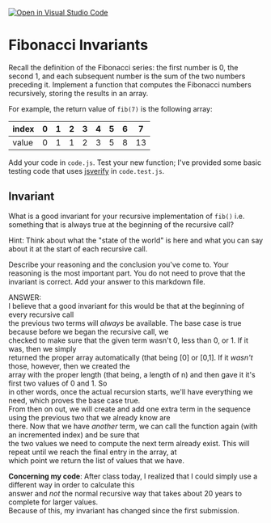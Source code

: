 [![Open in Visual Studio Code](https://classroom.github.com/assets/open-in-vscode-718a45dd9cf7e7f842a935f5ebbe5719a5e09af4491e668f4dbf3b35d5cca122.svg)](https://classroom.github.com/online_ide?assignment_repo_id=11856788&assignment_repo_type=AssignmentRepo)
# Fibonacci Invariants

Recall the definition of the Fibonacci series: the first number is 0, the second
1, and each subsequent number is the sum of the two numbers preceding it.
Implement a function that computes the Fibonacci numbers recursively, storing
the results in an array.

For example, the return value of `fib(7)` is the following array:

| index |  0  |  1  |  2  |  3  |  4  |  5  |  6  |  7  |
| ----- | --- | --- | --- | --- | --- | --- | --- | --- |
| value |  0  |  1  |  1  |  2  |  3  |  5  |  8  |  13 |

Add your code in `code.js`. Test your new function; I've provided some basic
testing code that uses [jsverify](https://jsverify.github.io/) in
`code.test.js`.

## Invariant

What is a good invariant for your recursive implementation of `fib()`
i.e. something that is always true at the beginning of the recursive call?

Hint: Think about what the "state of the world" is here and what you can say
about it at the start of each recursive call.

Describe your reasoning and the conclusion you've come to. Your reasoning is the
most important part. You do not need to prove that the invariant is correct. Add
your answer to this markdown file.  
  

ANSWER:  
I believe that a good invariant for this would be that at the beginning of every recursive call  
the previous two terms will *always* be available. The base case is true because before we began the recursive call, we  
checked to make sure that the given term wasn't 0, less than 0, or 1. If it was, then we simply  
returned the proper array automatically (that being [0] or [0,1]. If it *wasn't* those, however, then we created the  
array with the proper length (that being, a length of n) and then gave it it's first two values of 0 and 1. So  
in other words, once the actual recursion starts, we'll have everything we need, which proves the base case true.  
From then on out, we will create and add one extra term in the sequence using the previous two that we already know are  
there. Now that we have *another* term, we can call the function again (with an incremented index) and be sure that  
the two values we need to compute the next term already exist. This will repeat until we reach the final entry in the array, at  
which point we return the list of values that we have.
  
**Concerning my code**:
After class today, I realized that I could simply use a different way in order to calculate this  
answer and *not* the normal recursive way that takes about 20 years to complete for larger values.  
Because of this, my invariant has changed since the first submission.
